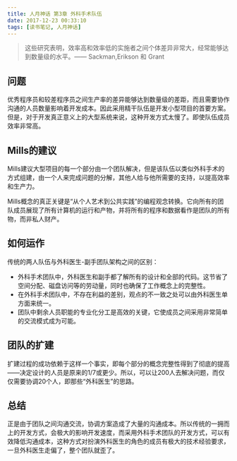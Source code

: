 ```yaml
---
title: 人月神话 第3章 外科手术队伍
date: 2017-12-23 00:33:10
tags: [读书笔记, 人月神话]
---
```

> 这些研究表明，效率高和效率低的实施者之间个体差异非常大，经常能够达到数量级的水平。—— Sackman,Erikson 和 Grant

<!--more-->

## 问题

优秀程序员和较差程序员之间生产率的差异能够达到数量级的差距，而且需要协作沟通的人员数量影响着开发成本。因此采用精干队伍是开发小型项目的首要方案。但是，对于开发真正意义上的大型系统来说，这种开发方式太慢了。即使队伍成员效率非常高。

## Mills的建议

Mills建议大型项目的每一个部分由一个团队解决，但是该队伍以类似外科手术的方式组建，由一个人来完成问题的分解，其他人给与他所需要的支持，以提高效率和生产力。

Mills概念的真正关键是“从个人艺术到公共实践”的编程观念转换。它向所有的团队成员展现了所有计算机的运行和产物，并将所有的程序和数据看作是团队的所有物，而非私人财产。

## 如何运作

传统的两人队伍与外科医生-副手团队架构之间的区别：

- 外科手术团队中，外科医生和副手都了解所有的设计和全部的代码。这节省了空间分配、磁盘访问等的劳动量，同时也确保了工作概念上的完整性。
- 在外科手术团队中，不存在利益的差别，观点的不一致之处可以由外科医生单方面来统一。
- 团队中剩余人员职能的专业化分工是高效的关键，它使成员之间采用非常简单的交流模式成为可能。

## 团队的扩建

扩建过程的成功依赖于这样一个事实，即每个部分的概念完整性得到了彻底的提高——决定设计的人员是原来的1/7或更少。所以，可以让200人去解决问题，而仅仅需要协调20个人，即那些“外科医生”的思路。

## 总结

正是由于团队之间沟通交流，协调方案造成了大量的沟通成本。所以传统的一拥而上的开发方式，会极大的影响开发速度，而采用外科手术团队的开发方式，可以有效降低沟通成本，这种方式对扮演外科医生的角色的成员有极大的技术经验要求，一旦外科医生走偏了，整个团队就歪了。